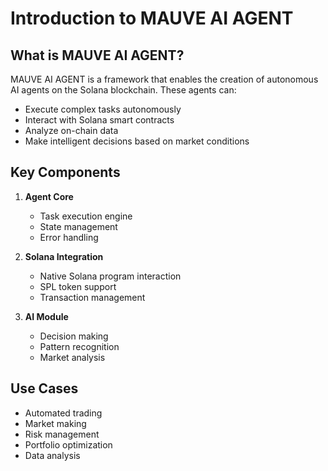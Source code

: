 # Introduction to MAUVE AI AGENT

## What is MAUVE AI AGENT?

MAUVE AI AGENT is a framework that enables the creation of autonomous AI agents on the Solana blockchain. These agents can:

- Execute complex tasks autonomously
- Interact with Solana smart contracts
- Analyze on-chain data
- Make intelligent decisions based on market conditions

## Key Components

1. **Agent Core**
   - Task execution engine
   - State management
   - Error handling

2. **Solana Integration**
   - Native Solana program interaction
   - SPL token support
   - Transaction management

3. **AI Module**
   - Decision making
   - Pattern recognition
   - Market analysis

## Use Cases

- Automated trading
- Market making
- Risk management
- Portfolio optimization
- Data analysis